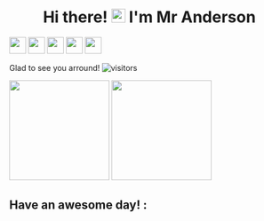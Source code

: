 <div align="center">
   <h1>Hi there! <img src="https://media.giphy.com/media/hvRJCLFzcasrR4ia7z/giphy.gif" width="25px"> I'm Mr Anderson</h1>
</div>

<div style="flex">
  <img height="30em" src="https://img.shields.io/static/v1?label=&message=python&color=58555A&style=square&logo=Python&logoColor=FBF37C"/>
  <img height="30em" src="https://img.shields.io/static/v1?label=&message=java&color=58555A&style=square&logo=Java&logoColor=FBF37C"/>
  <img height="30em" src="https://img.shields.io/static/v1?label=&message=C&color=58555A&style=square&logo=C&logoColor=FBF37C"/>
    <img height="30em" src="https://img.shields.io/static/v1?label=&message=C%2B%2B&color=58555A&style=square&logo=Cplusplus&logoColor=FBF37C"/>
  <img height="30em" src="https://img.shields.io/static/v1?label=&message=React&color=58555A&style=square&logo=React&logoColor=FBF37C"/>
</div>

Glad to see you arround!  ![visitors](https://visitor-badge.glitch.me/badge?page_id=andersonhn)

<div style="flex">
<img height="180em" src="https://github-readme-stats.vercel.app/api?username=andersonhn&show_icons=true&hide_border=false&&count_private=true&include_all_commits=true&theme=dracula" />
<img height="180em" src="https://github-readme-stats.vercel.app/api/top-langs/?username=andersonhn&layout=compact&theme=dracula"/>
</div>

## Have an awesome day! :

